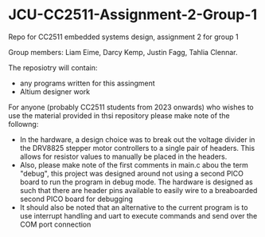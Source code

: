 # JCU-CC2511-Assignment-2-Group-1
Repo for CC2511 embedded systems design, assignment 2 for group 1

Group members: Liam Eime, Darcy Kemp, Justin Fagg, Tahlia Clennar.

The reposiotry will contain:
  - any programs written for this assingment
  - Altium designer work

For anyone (probably CC2511 students from 2023 onwards) who wishes to use the material provided in thsi repository please make note of the followng:
  - In the hardware, a design choice was to break out the voltage divider in the DRV8825 stepper motor controllers to a single pair of headers.
    This allows for resistor values to manually be placed in the headers.
  - Also, please make note of the first comments in main.c abou the term "debug", this project was designed around not using a second PICO board to run the program
    in debug mode. The hardware is designed as such that there are header pins available to easily wire to a breaboarded second PICO board for debugging
  - It should also be noted that an alternative to the current program is to use interrupt handling and uart to execute commands and send over the COM port connection
